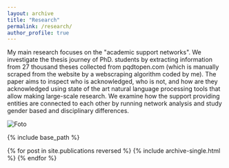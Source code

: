 ```yaml
---
layout: archive
title: "Research"
permalink: /research/
author_profile: true
---
```


My main research focuses on the "academic support networks". We investigate the thesis journey of PhD. students by extracting information from 27 thousand theses collected from pqdtopen.com (which is manually scraped from the website by a webscraping algorithm coded by me). The paper aims to inspect who is acknowledged, who is not, and how are they acknowledged using state of the art natural language processing tools that allow making large-scale research. We examine how the support providing entities are connected to each other by running network analysis and study gender based and disciplinary differences.

![Foto](ocs.jpg)


{% include base_path %}

{% for post in site.publications reversed %}
  {% include archive-single.html %}
{% endfor %}
